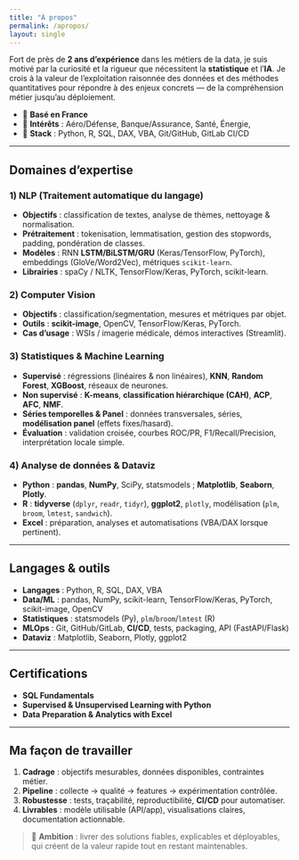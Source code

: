 ```yaml
---
title: "À propos"
permalink: /apropos/
layout: single
---
```



Fort de près de **2 ans d’expérience** dans les métiers de la data, je suis motivé par la curiosité et la rigueur que nécessitent la **statistique** et l’**IA**. Je crois à la valeur de l’exploitation raisonnée des données et des méthodes quantitatives pour répondre à des enjeux concrets — de la compréhension métier jusqu’au déploiement.

- 📍 **Basé en France**
- 💼 **Intérêts** : Aéro/Défense, Banque/Assurance, Santé, Énergie,
- 🧰 **Stack** : Python, R, SQL, DAX, VBA, Git/GitHub, GitLab CI/CD

---

## Domaines d’expertise


### 1) NLP (Traitement automatique du langage)
- **Objectifs** : classification de textes, analyse de thèmes, nettoyage & normalisation.
- **Prétraitement** : tokenisation, lemmatisation, gestion des stopwords, padding, pondération de classes.
- **Modèles** : RNN **LSTM/BiLSTM/GRU** (Keras/TensorFlow, PyTorch), embeddings (GloVe/Word2Vec), métriques `scikit-learn`.
- **Librairies** : spaCy / NLTK, TensorFlow/Keras, PyTorch, scikit-learn.

### 2) Computer Vision
- **Objectifs** : classification/segmentation, mesures et métriques par objet.
- **Outils** : **scikit-image**, OpenCV, TensorFlow/Keras, PyTorch.
- **Cas d’usage** : WSIs / imagerie médicale, démos interactives (Streamlit).

### 3) Statistiques & Machine Learning
- **Supervisé** : régressions (linéaires & non linéaires), **KNN**, **Random Forest**, **XGBoost**, réseaux de neurones.
- **Non supervisé** : **K-means**, **classification hiérarchique (CAH)**, **ACP**, **AFC**, **NMF**.
- **Séries temporelles & Panel** : données transversales, séries, **modélisation panel** (effets fixes/hasard).
- **Évaluation** : validation croisée, courbes ROC/PR, F1/Recall/Precision, interprétation locale simple.

### 4) Analyse de données & Dataviz
- **Python** : **pandas**, **NumPy**, SciPy, statsmodels ; **Matplotlib**, **Seaborn**, **Plotly**.
- **R** : **tidyverse** (`dplyr`, `readr`, `tidyr`), **ggplot2**, `plotly`, modélisation (`plm`, `broom`, `lmtest`, `sandwich`).
- **Excel** : préparation, analyses et automatisations (VBA/DAX lorsque pertinent).

---

## Langages & outils

- **Langages** : Python, R, SQL, DAX, VBA  
- **Data/ML** : pandas, NumPy, scikit-learn, TensorFlow/Keras, PyTorch, scikit-image, OpenCV  
- **Statistiques** : statsmodels (Py), `plm`/`broom`/`lmtest` (R)  
- **MLOps** : Git, GitHub/GitLab, **CI/CD**, tests, packaging, API (FastAPI/Flask)  
- **Dataviz** : Matplotlib, Seaborn, Plotly, ggplot2

---

## Certifications

- **SQL Fundamentals**  
- **Supervised & Unsupervised Learning with Python**  
- **Data Preparation & Analytics with Excel**

---

## Ma façon de travailler

1. **Cadrage** : objectifs mesurables, données disponibles, contraintes métier.  
2. **Pipeline** : collecte → qualité → features → expérimentation contrôlée.  
3. **Robustesse** : tests, traçabilité, reproductibilité, **CI/CD** pour automatiser.  
4. **Livrables** : modèle utilisable (API/app), visualisations claires, documentation actionnable.

> 🎯 **Ambition** : livrer des solutions fiables, explicables et déployables, qui créent de la valeur rapide tout en restant maintenables.

